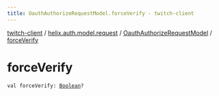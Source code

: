 ```yaml
---
title: OauthAuthorizeRequestModel.forceVerify - twitch-client
---
```


[twitch-client](../../index.html) / [helix.auth.model.request](../index.html) / [OauthAuthorizeRequestModel](index.html) / [forceVerify](./force-verify.html)

# forceVerify

`val forceVerify: `[`Boolean`](https://kotlinlang.org/api/latest/jvm/stdlib/kotlin/-boolean/index.html)`?`